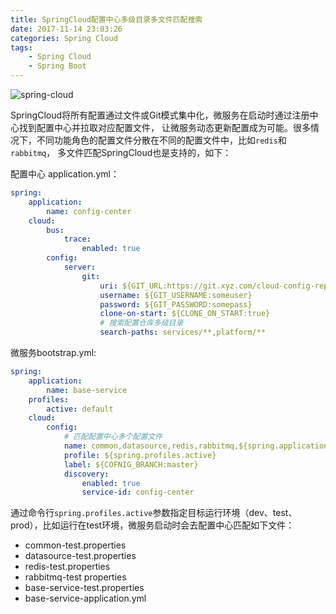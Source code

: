 ```yaml
---
title: SpringCloud配置中心多级目录多文件匹配搜索
date: 2017-11-14 23:03:26
categories: Spring Cloud
tags:
    - Spring Cloud
    - Spring Boot
---
```

![spring-cloud](/images/post/2017/11/10/spring-cloud-logo.jpg)

SpringCloud将所有配置通过文件或Git模式集中化，微服务在启动时通过注册中心找到配置中心并拉取对应配置文件，
让微服务动态更新配置成为可能。很多情况下，不同功能角色的配置文件分散在不同的配置文件中，比如`redis`和`rabbitmq`，
多文件匹配SpringCloud也是支持的，如下：

<!-- more -->
配置中心 application.yml：
```yaml
spring:
    application:
        name: config-center
    cloud:
        bus:
            trace:
                enabled: true
        config:
            server:
                git:
                    uri: ${GIT_URL:https://git.xyz.com/cloud-config-repo.git}
                    username: ${GIT_USERNAME:someuser}
                    password: ${GIT_PASSWORD:somepass}
                    clone-on-start: ${CLONE_ON_START:true}
                    # 搜索配置仓库多级目录
                    search-paths: services/**,platform/**

```


微服务bootstrap.yml:
```yaml
spring:
    application:
        name: base-service
    profiles:
        active: default
    cloud:
        config:
            # 匹配配置中心多个配置文件
            name: common,datasource,redis,rabbitmq,${spring.application.name},${spring.application.name}-application
            profile: ${spring.profiles.active}
            label: ${COFNIG_BRANCH:master}
            discovery:
                enabled: true
                service-id: config-center
```

通过命令行`spring.profiles.active`参数指定目标运行环境（dev、test、prod），比如运行在test环境，微服务启动时会去配置中心匹配如下文件：
- common-test.properties
- datasource-test.properties
- redis-test.properties
- rabbitmq-test properties
- base-service-test.properties
- base-service-application.yml
